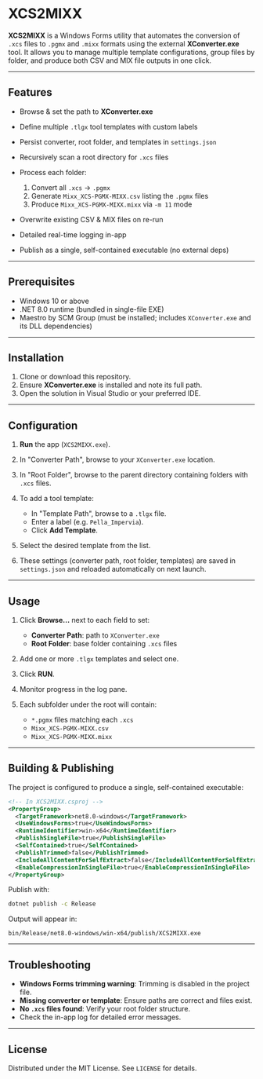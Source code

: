 # XCS2MIXX

**XCS2MIXX** is a Windows Forms utility that automates the conversion of `.xcs` files to `.pgmx` and `.mixx` formats using the external **XConverter.exe** tool. It allows you to manage multiple template configurations, group files by folder, and produce both CSV and MIX file outputs in one click.

---

## Features

* Browse & set the path to **XConverter.exe**
* Define multiple `.tlgx` tool templates with custom labels
* Persist converter, root folder, and templates in `settings.json`
* Recursively scan a root directory for `.xcs` files
* Process each folder:

  1. Convert all `.xcs` → `.pgmx`
  2. Generate `Mixx_XCS-PGMX-MIXX.csv` listing the `.pgmx` files
  3. Produce `Mixx_XCS-PGMX-MIXX.mixx` via `-m 11` mode
* Overwrite existing CSV & MIX files on re-run
* Detailed real-time logging in-app
* Publish as a single, self-contained executable (no external deps)

---

## Prerequisites

* Windows 10 or above
* .NET 8.0 runtime (bundled in single-file EXE)
* Maestro by SCM Group (must be installed; includes `XConverter.exe` and its DLL dependencies)

---

## Installation

1. Clone or download this repository.
2. Ensure **XConverter.exe** is installed and note its full path.
3. Open the solution in Visual Studio or your preferred IDE.

---

## Configuration

1. **Run** the app (`XCS2MIXX.exe`).
2. In "Converter Path", browse to your `XConverter.exe` location.
3. In "Root Folder", browse to the parent directory containing folders with `.xcs` files.
4. To add a tool template:

   * In "Template Path", browse to a `.tlgx` file.
   * Enter a label (e.g. `Pella_Impervia`).
   * Click **Add Template**.
5. Select the desired template from the list.
6. These settings (converter path, root folder, templates) are saved in `settings.json` and reloaded automatically on next launch.

---

## Usage

1. Click **Browse...** next to each field to set:

   * **Converter Path**: path to `XConverter.exe`
   * **Root Folder**: base folder containing `.xcs` files
2. Add one or more `.tlgx` templates and select one.
3. Click **RUN**.
4. Monitor progress in the log pane.
5. Each subfolder under the root will contain:

   * `*.pgmx` files matching each `.xcs`
   * `Mixx_XCS-PGMX-MIXX.csv`
   * `Mixx_XCS-PGMX-MIXX.mixx`

---

## Building & Publishing

The project is configured to produce a single, self-contained executable:

```xml
<!-- In XCS2MIXX.csproj -->
<PropertyGroup>
  <TargetFramework>net8.0-windows</TargetFramework>
  <UseWindowsForms>true</UseWindowsForms>
  <RuntimeIdentifier>win-x64</RuntimeIdentifier>
  <PublishSingleFile>true</PublishSingleFile>
  <SelfContained>true</SelfContained>
  <PublishTrimmed>false</PublishTrimmed>
  <IncludeAllContentForSelfExtract>false</IncludeAllContentForSelfExtract>
  <EnableCompressionInSingleFile>true</EnableCompressionInSingleFile>
</PropertyGroup>
```

Publish with:

```bash
dotnet publish -c Release
```

Output will appear in:

```
bin/Release/net8.0-windows/win-x64/publish/XCS2MIXX.exe
```

---

## Troubleshooting

* **Windows Forms trimming warning**: Trimming is disabled in the project file.
* **Missing converter or template**: Ensure paths are correct and files exist.
* **No `.xcs` files found**: Verify your root folder structure.
* Check the in-app log for detailed error messages.

---

## License

Distributed under the MIT License. See `LICENSE` for details.
